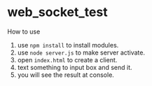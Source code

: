 # web_socket_test
How to use

1. use `npm install` to install modules.
2. use `node server.js` to make server activate.
3. open `index.html` to create a client.
4. text something to input box and send it.
5. you will see the result at console.